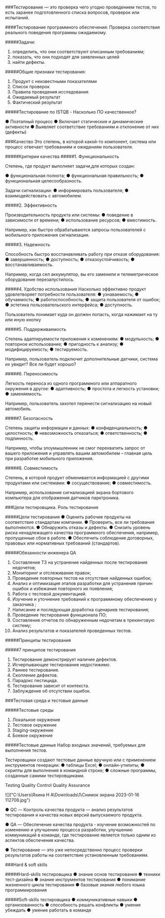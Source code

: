 ###Тестирование
 — это проверка чего угодно проведением тестов, то есть заранее подготовленного списка вопросов, проверок или испытаний.

####Тестирование программного обеспечения:
Проверка соответствия реального поведения программы ожидаемому.

#####Задачи:
1. определить, что они соответствуют описанным требованиям;
2. показать, что они подходят для заявленных целей
3. найти дефекты.

#####Общие признаки тестирования:
1. Продукт с неизвестными показателями
2. Список проверок
3. Правила проведения исследования
4. Ожидаемый результат
5. Фактический результат


#####Тестирование по ISTQB - Насколько ПО качественное?

● Поэтапный процесс
● Включает статические и динамические активности
● Выявляет соответствие требованиям и отклонение от них (дефекты)

###Качество
Это степень, в которой какой-то компонент, система или процесс отвечает требованиям и ожиданиям пользователя.

#####Критерии качества
#####1. Функциональность

Степень, где продукт выполняет задачи,для которых создан:

● функциональная полнота;
● функциональная правильность;
● функциональная целесообразность.

Задачи сигнализации:
● информировать пользователя; 
● взаимодействовать с автомобилем.

#####2. Эффективность

Производительность продукта или системы:
● поведение в зависимости от времени;
● использование ресурсов;
● вместимость.

Например, как быстро обрабатываются запросы пользователей с мобильного приложения сигнализации.

#####3. Надежность

Способность быстро восстанавливать работу при отказе оборудования:
● завершенность;
● доступность;
● отказоустойчивость;
● восстанавливаемость.

Например, когда сел аккумулятор, вы его заменили и телеметрическое оборудование перезапустилось.

#####4. Удобство использования
Насколько эффективно продукт удовлетворяет потребности пользователя:
● узнаваемость;
● обучаемость;
● работоспособность;
● защита пользователя от ошибок;
● эстетика пользовательского
интерфейса;
● доступность.

Пользователь понимает куда он должен попасть, когда нажимает на ту или иную кнопку

#####5. Поддерживаемость

Степень адаптируемости приложения к изменениям:
● модульность;
● повторное использование;
● пригодность к анализу;
● модифицируемость;
● тестируемость.

Например, пользователь подключит дополнительные датчики, система их увидит? Все ли будет хорошо?

#####6. Переносимость

Легкость переноса из одного программного или аппаратного окружения в другое:
● адаптивность;
● простота и легкость установки;
● заменяемость.

Например, пользователь захотел перенести сигнализацию на новый автомобиль.

#####7. Безопасность

Степень защиты информации и данных:
● конфиденциальность;
● целостность;
● невозможность отказаться;
● ответственность;
● подлинность.

Например, чтобы злоумышленник не смог перехватить запрос от вашего приложения и управлять вашим автомобилем – главная цель при разработке мобильного приложения.

#####8. Совместимость

Степень, в которой продукт обменивается информацией с другими продуктами или системами:
● сосуществование;
● совместимость.

Например, использование сигнализацией экрана бортового компьютера для отображения датчиков парктроника.

###Цели тестировщика. Роль тестирования

#####Цели тестирования
● Оценить рабочие продукты на соответствие стандартам компании.
● Проверить, все ли требования выполняются.
● Обнаружить отказы и дефекты.
● Снизить уровень риска ненадлежащего качества программного обеспечения, например, пропущенные сбои в работе.
● Обеспечить соблюдение договорных, правовых или нормативных требований (стандартов).

#####Обязанности инженера QA
1. Составление ТЗ на устранение найденных после тестирования недочетов;
2. Мониторинг и отслеживание правок;
3. Проведение повторных тестов на отсутствие найденных ошибок;
4. Анализ и оптимизация этапов разработки для устранения причин ошибок и избежания повторного их появления;
5. Работа с тестовой документацией.
6. Изучение и уточнение требований к программному обеспечению у заказчика ;
7. Написание и последующая доработка сценариев тестирования;
8. Проведение тестирования функционала ПО;
9. Составление отчетов по обнаруженным недочетам в трекинговую систему;
10. Анализ результатов и показателей проведенных тестов.

#####Принципы тестирования

#####7 принципов тестирования
1. Тестирование демонстрирует наличие дефектов.
2. Исчерпывающее тестирование недостижимо.
3. Раннее тестирование.
4. Скопление дефектов.
5. Парадокс пестицида.
6. Тестирование зависит от контекста.
7. Заблуждение об отсутствии ошибок.

###Тестовая среда и тестовые данные

#####Тестовые среды
1. Локальное окружение
2. Тестовое окружение
3. Staging-окружение
4. Боевое окружение


#####Тестовые данные
Набор входных значений, требуемых для выполнения тестов.

Тестировщики создают тестовые данные вручную или с применением инструментов генерации:
● таблицы Excel;
● онлайн-утилиты;
● скрипты для выполнения в командной строке;
● сложные программы, созданные самими тестировщиками.

Testing
Quality Control
Quality Assurance

![]("C:\Users\Яхина Н А\Downloads\1\Снимок экрана 2023-01-16 112708.jpg")

● QC — Контроль качества продукта — анализ результатов тестирования и качества новых версий выпускаемого продукта.

● QA — Обеспечение качества продукта - изучение возможностей по изменению и улучшению процесса разработки, улучшению коммуникаций в команде, где тестирование является только одним из аспектов обеспечения качества.

● Тестирование — это уже непосредственно процесс проверки результатов работы на соответствие установленным требованиям.

###Hard & soft skills

#####Hard-skills тестировщика
● знание основ тестирования
● техники тест-дизайна
● знание инструментов
тестирования
● понимание жизненного цикла
тестирования
● базовые знания любого языка
программирования

#####Soft-skills тестировщика
● коммуникативные навыки
● организованность
● способность решать
конфликты
● умение убеждать
● умение работать в команде